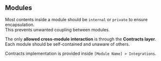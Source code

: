 ## Modules

Most contents inside a module should be `internal` or `private` to ensure encapsulation.  
This prevents unwanted coupling between modules.

The only **allowed cross-module interaction** is through the **Contracts layer**.  
Each module should be self-contained and unaware of others.

Contracts implementation is provided inside `[Module Name] > Integrations`.